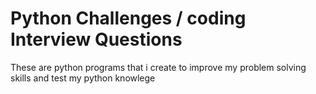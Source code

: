 # Python Challenges / coding Interview Questions


These are python programs that i create to improve my problem solving skills and test my python knowlege
